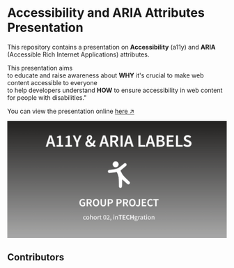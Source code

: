 # Accessibility and ARIA Attributes Presentation

This repository contains a presentation on **Accessibility** (a11y) and **ARIA** (Accessible Rich Internet Applications) attributes.  

This presentation aims  
 to educate and raise awareness about **WHY** it's crucial to make web content accessible to everyone  
 to help developers understand **HOW** to ensure accessibility in web content for people with disabilities."

You can view the presentation online [here ↗️](https://in-tech-gration-cohort-0x02.github.io/Diving-into-Web-Accessibility/)

![A11y-Aria presentation](assets/A11y-Aria-first-slide.png)

## Contributors
